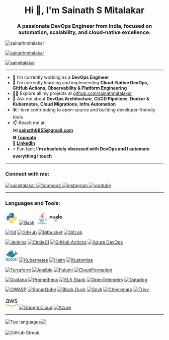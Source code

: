 <h1 align="center">Hi 👋, I'm Sainath S Mitalakar</h1>
<h3 align="center">A passionate DevOps Engineer from India, focused on automation, scalability, and cloud-native excellence.</h3>

<p align="left">
  <img src="https://komarev.com/ghpvc/?username=sainathmitalakar&label=Profile%20views&color=0e75b6&style=flat" alt="sainathmitalakar" />
</p>

<p align="left">
  <a href="https://github.com/ryo-ma/github-profile-trophy">
    <img src="https://github-profile-trophy.vercel.app/?username=sainathmitalakar" alt="sainathmitalakar" />
  </a>
</p>

<p align="left">
  <a href="https://twitter.com/saimitalakar" target="blank">
    <img src="https://img.shields.io/twitter/follow/saimitalakar?logo=twitter&style=for-the-badge" alt="saimitalakar" />
  </a>
</p>

---

- 🔭 I’m currently working as a **DevOps Engineer**  
- 🌱 I’m currently learning and implementing **Cloud-Native DevOps, GitHub Actions, Observability & Platform Engineering**
- 👨‍💻 Explore all my projects at [github.com/sainathmitalakar](https://github.com/sainathmitalakar)
- 💬 Ask me about **DevOps Architecture**, **CI/CD Pipelines**, **Docker & Kubernetes**, **Cloud Migrations**, **Infra Automation**
- 🛠️ I love contributing to open-source and building developer-friendly tools
- 📫 Reach me at:  
  **✉️ sainath8855@gmail.com**  
  **🌐 [Topmate](https://topmate.io/sainathmitalakar)**  
  **💼 [LinkedIn](https://www.linkedin.com/in/sainathmitalakar/)**  
- ⚡ Fun fact: **I'm absolutely obsessed with DevOps and I automate everything I touch**

---

<h3 align="left">Connect with me:</h3>
<p align="left">
  <a href="https://twitter.com/saimitalakar" target="blank">
    <img align="center" src="https://raw.githubusercontent.com/rahuldkjain/github-profile-readme-generator/master/src/images/icons/Social/twitter.svg" alt="saimitalakar" height="30" width="40" />
  </a>
  <a href="https://fb.com/sainath shivajirao mitalakar" target="blank">
    <img align="center" src="https://raw.githubusercontent.com/rahuldkjain/github-profile-readme-generator/master/src/images/icons/Social/facebook.svg" alt="facebook" height="30" width="40" />
  </a>
  <a href="https://instagram.com/sainathmitalakar_27" target="blank">
    <img align="center" src="https://raw.githubusercontent.com/rahuldkjain/github-profile-readme-generator/master/src/images/icons/Social/instagram.svg" alt="instagram" height="30" width="40" />
  </a>
  <a href="https://www.youtube.com/c/sainath mitalakar" target="blank">
    <img align="center" src="https://raw.githubusercontent.com/rahuldkjain/github-profile-readme-generator/master/src/images/icons/Social/youtube.svg" alt="youtube" height="30" width="40" />
  </a>
</p>

---

<h3 align="left">Languages and Tools:</h3>
<p align="left">
  <!-- Programming & Scripting -->
  <a href="https://www.python.org/" target="_blank"><img src="https://raw.githubusercontent.com/devicons/devicon/master/icons/python/python-original.svg" alt="Python" width="40" height="40"/></a>
  <a href="https://www.gnu.org/software/bash/" target="_blank"><img src="https://www.vectorlogo.zone/logos/gnu_bash/gnu_bash-icon.svg" alt="Bash" width="40" height="40"/></a>
  <a href="https://www.java.com/" target="_blank"><img src="https://raw.githubusercontent.com/devicons/devicon/master/icons/java/java-original.svg" alt="Java" width="40" height="40"/></a>
  <a href="https://nodejs.org/" target="_blank"><img src="https://raw.githubusercontent.com/devicons/devicon/master/icons/nodejs/nodejs-original-wordmark.svg" alt="Node.js" width="40" height="40"/></a>

  <!-- Source Control -->
  <a href="https://git-scm.com/" target="_blank"><img src="https://www.vectorlogo.zone/logos/git-scm/git-scm-icon.svg" alt="Git" width="40" height="40"/></a>
  <a href="https://github.com/" target="_blank"><img src="https://github.githubassets.com/images/modules/logos_page/GitHub-Mark.png" alt="GitHub" width="40" height="40"/></a>
  <a href="https://bitbucket.org/" target="_blank"><img src="https://www.vectorlogo.zone/logos/bitbucket/bitbucket-icon.svg" alt="Bitbucket" width="40" height="40"/></a>
  <a href="https://about.gitlab.com/" target="_blank"><img src="https://www.vectorlogo.zone/logos/gitlab/gitlab-icon.svg" alt="GitLab" width="40" height="40"/></a>

  <!-- CI/CD -->
  <a href="https://www.jenkins.io/" target="_blank"><img src="https://www.vectorlogo.zone/logos/jenkins/jenkins-icon.svg" alt="Jenkins" width="40" height="40"/></a>
  <a href="https://circleci.com/" target="_blank"><img src="https://www.vectorlogo.zone/logos/circleci/circleci-icon.svg" alt="CircleCI" width="40" height="40"/></a>
  <a href="https://github.com/features/actions" target="_blank"><img src="https://avatars.githubusercontent.com/u/44036562?s=200&v=4" alt="GitHub Actions" width="40" height="40"/></a>
  <a href="https://azure.microsoft.com/en-us/services/devops/" target="_blank"><img src="https://www.vectorlogo.zone/logos/microsoft_azure/microsoft_azure-icon.svg" alt="Azure DevOps" width="40" height="40"/></a>

  <!-- Containers & Orchestration -->
  <a href="https://www.docker.com/" target="_blank"><img src="https://raw.githubusercontent.com/devicons/devicon/master/icons/docker/docker-original-wordmark.svg" alt="Docker" width="40" height="40"/></a>
  <a href="https://kubernetes.io/" target="_blank"><img src="https://www.vectorlogo.zone/logos/kubernetes/kubernetes-icon.svg" alt="Kubernetes" width="40" height="40"/></a>
  <a href="https://helm.sh/" target="_blank"><img src="https://www.vectorlogo.zone/logos/helmsh/helmsh-icon.svg" alt="Helm" width="40" height="40"/></a>
  <a href="https://kustomize.io/" target="_blank"><img src="https://avatars.githubusercontent.com/u/44410229?s=200&v=4" alt="Kustomize" width="40" height="40"/></a>

  <!-- Infrastructure as Code -->
  <a href="https://www.terraform.io/" target="_blank"><img src="https://www.vectorlogo.zone/logos/hashicorp_terraform/hashicorp_terraform-icon.svg" alt="Terraform" width="40" height="40"/></a>
  <a href="https://www.ansible.com/" target="_blank"><img src="https://www.vectorlogo.zone/logos/ansible/ansible-icon.svg" alt="Ansible" width="40" height="40"/></a>
  <a href="https://www.pulumi.com/" target="_blank"><img src="https://avatars.githubusercontent.com/u/33043857?s=200&v=4" alt="Pulumi" width="40" height="40"/></a>
  <a href="https://aws.amazon.com/cloudformation/" target="_blank"><img src="https://www.vectorlogo.zone/logos/amazon_cloudformation/amazon_cloudformation-icon.svg" alt="CloudFormation" width="40" height="40"/></a>

  <!-- Monitoring & Observability -->
  <a href="https://grafana.com/" target="_blank"><img src="https://www.vectorlogo.zone/logos/grafana/grafana-icon.svg" alt="Grafana" width="40" height="40"/></a>
  <a href="https://prometheus.io/" target="_blank"><img src="https://www.vectorlogo.zone/logos/prometheusio/prometheusio-icon.svg" alt="Prometheus" width="40" height="40"/></a>
  <a href="https://www.elastic.co/elk-stack" target="_blank"><img src="https://www.vectorlogo.zone/logos/elastic/elastic-icon.svg" alt="ELK Stack" width="40" height="40"/></a>
  <a href="https://opentelemetry.io/" target="_blank"><img src="https://opentelemetry.io/img/logos/opentelemetry-logo-nav.svg" alt="OpenTelemetry" width="40" height="40"/></a>
  <a href="https://www.datadoghq.com/" target="_blank"><img src="https://www.vectorlogo.zone/logos/datadoghq/datadoghq-icon.svg" alt="Datadog" width="40" height="40"/></a>

  <!-- DevSecOps & Security -->
  <a href="https://owasp.org/" target="_blank"><img src="https://www.vectorlogo.zone/logos/owasp/owasp-icon.svg" alt="OWASP" width="40" height="40"/></a>
  <a href="https://www.sonarqube.org/" target="_blank"><img src="https://www.vectorlogo.zone/logos/sonarsource/sonarsource-icon.svg" alt="SonarQube" width="40" height="40"/></a>
  <a href="https://www.blackducksoftware.com/" target="_blank"><img src="https://upload.wikimedia.org/wikipedia/en/thumb/4/49/Black_Duck_Software_Logo.svg/2560px-Black_Duck_Software_Logo.svg.png" alt="Black Duck" width="40" height="40"/></a>
  <a href="https://snyk.io/" target="_blank"><img src="https://cdn.worldvectorlogo.com/logos/snyk.svg" alt="Snyk" width="40" height="40"/></a>
  <a href="https://checkmarx.com/" target="_blank"><img src="https://www.vectorlogo.zone/logos/checkmarx/checkmarx-icon.svg" alt="Checkmarx" width="40" height="40"/></a>
  <a href="https://aquasecurity.github.io/trivy/" target="_blank"><img src="https://github.com/aquasecurity/trivy/raw/main/docs/images/logo.png" alt="Trivy" width="40" height="40"/></a>

  <!-- Cloud Platforms -->
  <a href="https://aws.amazon.com/" target="_blank"><img src="https://raw.githubusercontent.com/devicons/devicon/master/icons/amazonwebservices/amazonwebservices-original-wordmark.svg" alt="AWS" width="40" height="40"/></a>
  <a href="https://cloud.google.com/" target="_blank"><img src="https://www.vectorlogo.zone/logos/google_cloud/google_cloud-icon.svg" alt="Google Cloud" width="40" height="40"/></a>
  <a href="https://azure.microsoft.com/" target="_blank"><img src="https://www.vectorlogo.zone/logos/microsoft_azure/microsoft_azure-icon.svg" alt="Azure" width="40" height="40"/></a>
</p>


---

<p>
  <img align="left" src="https://github-readme-stats.vercel.app/api/top-langs?username=sainathmitalakar&show_icons=true&locale=en&layout=compact" alt="Top languages" />
</p>

<p>
 <img src="https://github-readme-stats.vercel.app/api/top-langs/?username=sainathmitalakar&layout=compact&exclude_repo=old-cpp-stuff" />
</p>

<p>
  <img align="center" src="https://github-readme-streak-stats.herokuapp.com/?user=sainathmitalakar&" alt="GitHub Streak" />
</p>

